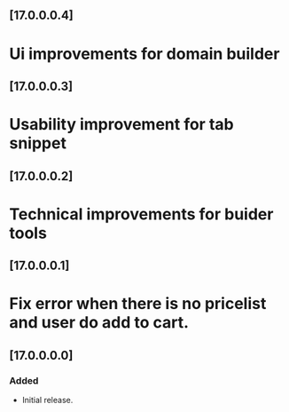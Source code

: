 ## [17.0.0.0.4]
# Ui improvements for domain builder
## [17.0.0.0.3]
# Usability improvement for tab snippet
## [17.0.0.0.2]
# Technical improvements for buider tools
## [17.0.0.0.1]
# Fix error when there is no pricelist and user do add to cart.
## [17.0.0.0.0]
### Added
- Initial release.
